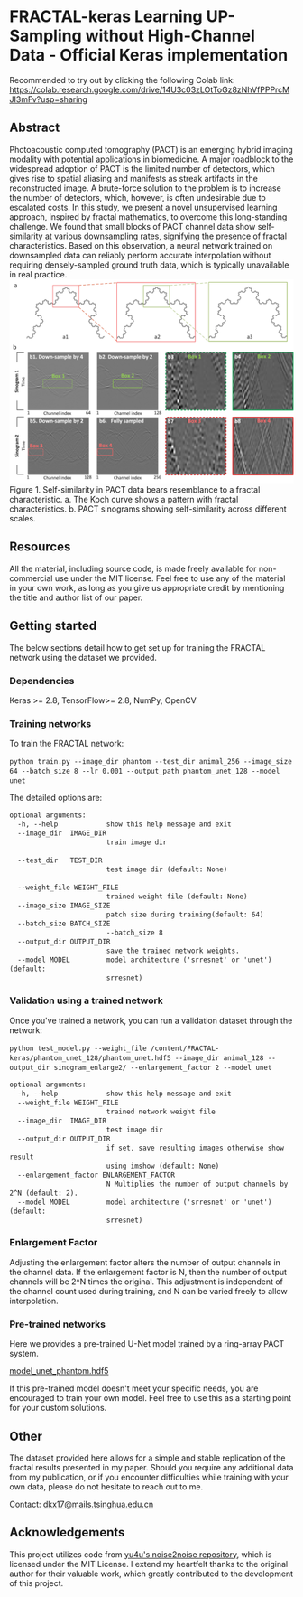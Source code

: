 # FRACTAL-keras Learning UP-Sampling without High-Channel Data - Official Keras implementation 

Recommended to try out by clicking the following Colab link: https://colab.research.google.com/drive/14U3c03zLOtToGz8zNhVfPPPrcMJI3mFv?usp=sharing

## Abstract

Photoacoustic computed tomography (PACT) is an emerging hybrid imaging modality with potential applications in biomedicine. A major roadblock to the widespread adoption of PACT is the limited number of detectors, which gives rise to spatial aliasing and manifests as streak artifacts in the reconstructed image. A brute-force solution to the problem is to increase the number of detectors, which, however, is often undesirable due to escalated costs. In this study, we present a novel unsupervised learning approach, inspired by fractal mathematics, to overcome this long-standing challenge. We found that small blocks of PACT channel data show self-similarity at various downsampling rates, signifying the presence of fractal characteristics. Based on this observation, a neural network trained on downsampled data can reliably perform accurate interpolation without requiring densely-sampled ground truth data, which is typically unavailable in real practice. 
![Explanation for FRACTAL](https://github.com/FangZuo123/FRACTAL-keras/blob/main/img/Figure2.jpg?raw=true)
Figure 1. Self-similarity in PACT data bears resemblance to a fractal characteristic. a. The Koch curve shows a pattern with fractal characteristics. b. PACT sinograms showing self-similarity across different scales.   

## Resources

All the material, including source code, is made freely available for non-commercial use under the MIT license. Feel free to use any of the material in your own work, as long as you give us appropriate credit by mentioning the title and author list of our paper.

## Getting started

The below sections detail how to get set up for training the FRACTAL network using the dataset we provided. 

### Dependencies

Keras >= 2.8, TensorFlow>= 2.8, NumPy, OpenCV

### Training networks

To train the FRACTAL network:

`python train.py --image_dir phantom --test_dir animal_256 --image_size 64 --batch_size 8 --lr 0.001 --output_path phantom_unet_128 --model unet`

The detailed options are:

```
optional arguments:
  -h, --help            show this help message and exit
  --image_dir  IMAGE_DIR
                        train image dir

  --test_dir   TEST_DIR
                        test image dir (default: None)

  --weight_file WEIGHT_FILE
                        trained weight file (default: None)
  --image_size IMAGE_SIZE
                        patch size during training(default: 64)
  --batch_size BATCH_SIZE
                        --batch_size 8
  --output_dir OUTPUT_DIR
                        save the trained network weights.
  --model MODEL         model architecture ('srresnet' or 'unet') (default:
                        srresnet)

```



### Validation using a trained network

Once you've trained a network, you can run a validation dataset through the network:

`python test_model.py --weight_file /content/FRACTAL-keras/phantom_unet_128/phantom_unet.hdf5 --image_dir animal_128 --output_dir sinogram_enlarge2/ --enlargement_factor 2 --model unet`


```
optional arguments:
  -h, --help            show this help message and exit
  --weight_file WEIGHT_FILE
                        trained network weight file
  --image_dir  IMAGE_DIR
                        test image dir
  --output_dir OUTPUT_DIR
                        if set, save resulting images otherwise show result
                        using imshow (default: None)
  --enlargement_factor ENLARGEMENT_FACTOR
                        N Multiplies the number of output channels by 2^N (default: 2).
  --model MODEL         model architecture ('srresnet' or 'unet') (default:
                        srresnet)                        

```

### Enlargement Factor

Adjusting the enlargement factor alters the number of output channels in the channel data. If the enlargement factor is N, then the number of output channels will be 2^N times the original. This adjustment is independent of the channel count used during training, and N can be varied freely to allow interpolation.

### Pre-trained networks

Here we provides a pre-trained U-Net model trained by a ring-array PACT system.

[model_unet_phantom.hdf5](https://drive.google.com/file/d/1Kp4gcmioyspY2X7lQbDqdtry0zmvy_sB/view?usp=share_link)

If this pre-trained model doesn't meet your specific needs, you are encouraged to train your own model. Feel free to use this as a starting point for your custom solutions.

## Other

The dataset provided here allows for a simple and stable replication of the fractal results presented in my paper. Should you require any additional data from my publication, or if you encounter difficulties while training with your own data, please do not hesitate to reach out to me.

Contact: dkx17@mails.tsinghua.edu.cn

## Acknowledgements

This project utilizes code from [yu4u's noise2noise repository](https://github.com/yu4u/noise2noise), which is licensed under the MIT License. I extend my heartfelt thanks to the original author for their valuable work, which greatly contributed to the development of this project.
